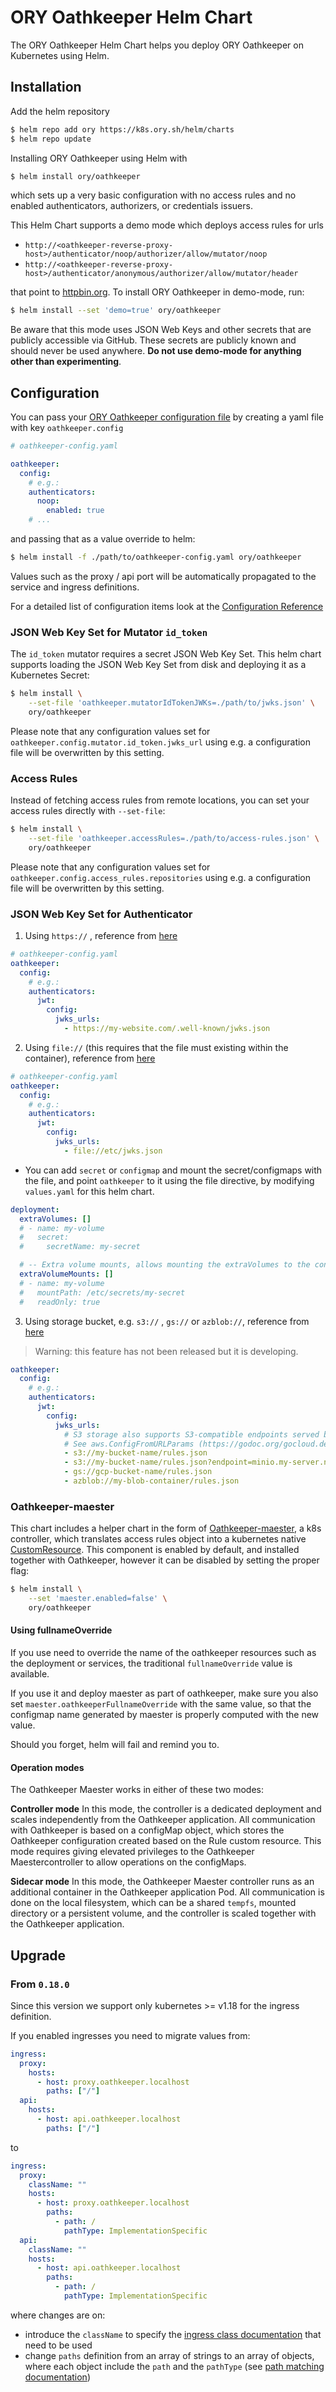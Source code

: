 # ORY Oathkeeper Helm Chart

The ORY Oathkeeper Helm Chart helps you deploy ORY Oathkeeper on Kubernetes
using Helm.

## Installation

Add the helm repository

```bash
$ helm repo add ory https://k8s.ory.sh/helm/charts
$ helm repo update
```

Installing ORY Oathkeeper using Helm with

```bash
$ helm install ory/oathkeeper
```

which sets up a very basic configuration with no access rules and no enabled
authenticators, authorizers, or credentials issuers.

This Helm Chart supports a demo mode which deploys access rules for urls

- `http://<oathkeeper-reverse-proxy-host>/authenticator/noop/authorizer/allow/mutator/noop`
- `http://<oathkeeper-reverse-proxy-host>/authenticator/anonymous/authorizer/allow/mutator/header`

that point to [httpbin.org](https://httpbin.org). To install ORY Oathkeeper in
demo-mode, run:

```bash
$ helm install --set 'demo=true' ory/oathkeeper
```

Be aware that this mode uses JSON Web Keys and other secrets that are publicly
accessible via GitHub. These secrets are publicly known and should never be used
anywhere. **Do not use demo-mode for anything other than experimenting**.

## Configuration

You can pass your
[ORY Oathkeeper configuration file](https://www.ory.sh/oathkeeper/docs/reference/configuration/)
by creating a yaml file with key `oathkeeper.config`

```yaml
# oathkeeper-config.yaml

oathkeeper:
  config:
    # e.g.:
    authenticators:
      noop:
        enabled: true
    # ...
```

and passing that as a value override to helm:

```bash
$ helm install -f ./path/to/oathkeeper-config.yaml ory/oathkeeper
```

Values such as the proxy / api port will be automatically propagated to the
service and ingress definitions.

For a detailed list of configuration items look at the [Configuration Reference](https://www.ory.sh/docs/oathkeeper/reference/configuration)

### JSON Web Key Set for Mutator `id_token`

The `id_token` mutator requires a secret JSON Web Key Set. This helm chart
supports loading the JSON Web Key Set from disk and deploying it as a Kubernetes
Secret:

```bash
$ helm install \
    --set-file 'oathkeeper.mutatorIdTokenJWKs=./path/to/jwks.json' \
    ory/oathkeeper
```

Please note that any configuration values set for
`oathkeeper.config.mutator.id_token.jwks_url` using e.g. a configuration file
will be overwritten by this setting.

### Access Rules

Instead of fetching access rules from remote locations, you can set your access
rules directly with `--set-file`:

```bash
$ helm install \
    --set-file 'oathkeeper.accessRules=./path/to/access-rules.json' \
    ory/oathkeeper
```

Please note that any configuration values set for
`oathkeeper.config.access_rules.repositories` using e.g. a configuration file
will be overwritten by this setting.

### JSON Web Key Set for Authenticator

1. Using `https://` , reference from
   [here](https://www.ory.sh/oathkeeper/docs/reference/configuration/)

```yaml
# oathkeeper-config.yaml
oathkeeper:
  config:
    # e.g.:
    authenticators:
      jwt:
        config:
          jwks_urls:
            - https://my-website.com/.well-known/jwks.json
```

2. Using `file://` (this requires that the file must existing within the
   container), reference from
   [here](https://www.ory.sh/oathkeeper/docs/reference/configuration/)

```yaml
# oathkeeper-config.yaml
oathkeeper:
  config:
    # e.g.:
    authenticators:
      jwt:
        config:
          jwks_urls:
            - file://etc/jwks.json
```

- You can add `secret` or `configmap` and mount the secret/configmaps with the
  file, and point `oathkeeper` to it using the file directive, by modifying
  `values.yaml` for this helm chart.

```yaml
deployment:
  extraVolumes: []
  # - name: my-volume
  #   secret:
  #     secretName: my-secret

  # -- Extra volume mounts, allows mounting the extraVolumes to the container.
  extraVolumeMounts: []
  # - name: my-volume
  #   mountPath: /etc/secrets/my-secret
  #   readOnly: true
```

3. Using storage bucket, e.g. `s3://` , `gs://` or `azblob://`, reference from
   [here](https://github.com/ory/oathkeeper/blob/master/docs/docs/reference/configuration.md)

> Warning: this feature has not been released but it is developing.

```yaml
oathkeeper:
  config:
    # e.g.:
    authenticators:
      jwt:
        config:
          jwks_urls:
            # S3 storage also supports S3-compatible endpoints served by Minio or Ceph.
            # See aws.ConfigFromURLParams (https://godoc.org/gocloud.dev/aws#ConfigFromURLParams) for more details on supported URL options for S3.
            - s3://my-bucket-name/rules.json
            - s3://my-bucket-name/rules.json?endpoint=minio.my-server.net
            - gs://gcp-bucket-name/rules.json
            - azblob://my-blob-container/rules.json
```

### Oathkeeper-maester

This chart includes a helper chart in the form of
[Oathkeeper-maester](https://github.com/ory/k8s/blob/master/docs/helm/oathkeeper-maester.md),
a k8s controller, which translates access rules object into a kubernetes native
[CustomResource](https://kubernetes.io/docs/concepts/extend-kubernetes/api-extension/custom-resources/).
This component is enabled by default, and installed together with Oathkeeper,
however it can be disabled by setting the proper flag:

```bash
$ helm install \
    --set 'maester.enabled=false' \
    ory/oathkeeper
```

#### Using fullnameOverride

If you use need to override the name of the oathkeeper resources such as the
deployment or services, the traditional `fullnameOverride` value is available.

If you use it and deploy maester as part of oathkeeper, make sure you also set
`maester.oathkeeperFullnameOverride` with the same value, so that the configmap
name generated by maester is properly computed with the new value.

Should you forget, helm will fail and remind you to.

#### Operation modes

The Oathkeeper Maester works in either of these two modes:

**Controller mode** In this mode, the controller is a dedicated deployment and
scales independently from the Oathkeeper application. All communication with
Oathkeeper is based on a configMap object, which stores the Oathkeeper
configuration created based on the Rule custom resource. This mode requires
giving elevated privileges to the Oathkeeper Maestercontroller to allow
operations on the configMaps.

**Sidecar mode** In this mode, the Oathkeeper Maester controller runs as an
additional container in the Oathkeeper application Pod. All communication is
done on the local filesystem, which can be a shared `tempfs`, mounted directory
or a persistent volume, and the controller is scaled together with the
Oathkeeper application.

## Upgrade

### From `0.18.0`

Since this version we support only kubernetes >= v1.18 for the ingress
definition.

If you enabled ingresses you need to migrate values from:

```yaml
ingress:
  proxy:
    hosts:
      - host: proxy.oathkeeper.localhost
        paths: ["/"]
  api:
    hosts:
      - host: api.oathkeeper.localhost
        paths: ["/"]
```

to

```yaml
ingress:
  proxy:
    className: ""
    hosts:
      - host: proxy.oathkeeper.localhost
        paths:
          - path: /
            pathType: ImplementationSpecific
  api:
    className: ""
    hosts:
      - host: api.oathkeeper.localhost
        paths:
          - path: /
            pathType: ImplementationSpecific
```

where changes are on:

- introduce the `className` to specify the
  [ingress class documentation](https://kubernetes.io/blog/2020/04/02/improvements-to-the-ingress-api-in-kubernetes-1.18/#extended-configuration-with-ingress-classes)
  that need to be used
- change `paths` definition from an array of strings to an array of objects,
  where each object include the `path` and the `pathType` (see
  [path matching documentation](https://kubernetes.io/blog/2020/04/02/improvements-to-the-ingress-api-in-kubernetes-1.18/#better-path-matching-with-path-types))
